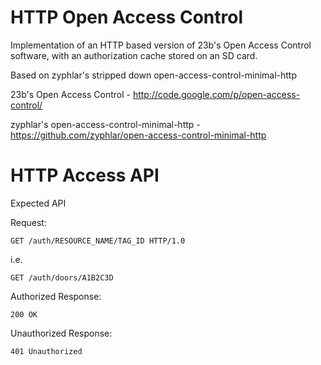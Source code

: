 HTTP Open Access Control
========================

Implementation of an HTTP based version of 23b's Open Access Control software, with an authorization cache stored on an SD card.

Based on zyphlar's stripped down open-access-control-minimal-http

23b's Open Access Control - http://code.google.com/p/open-access-control/

zyphlar's open-access-control-minimal-http - https://github.com/zyphlar/open-access-control-minimal-http


HTTP Access API
===============

Expected API

Request:

    GET /auth/RESOURCE_NAME/TAG_ID HTTP/1.0
i.e.

    GET /auth/doors/A1B2C3D

Authorized Response:

    200 OK

Unauthorized Response:

    401 Unauthorized

